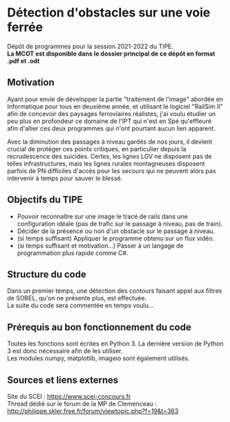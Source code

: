 # Détection d'obstacles sur une voie ferrée
Dépôt de programmes pour la session 2021-2022 du TIPE.\
**La MCOT est disponible dans le dossier principal de ce dépôt en format .pdf et .odt**

## Motivation
Ayant pour envie de développer la partie "traitement de l'image" abordée en Informatique pour tous en deuxième année, et utilisant le logiciel "RailSim II" afin de concevoir des paysages ferroviaires réalistes, j'ai voulu étudier un peu plus en profondeur ce domaine de l'IPT qui n'est en Spé qu'effleuré afin d'allier ces deux programmes qui n'ont pourtant aucun lien apparent.  
  
Avec la diminution des passages à niveau gardés de nos jours, il devient crucial de protéger ces points critiques, en particulier depuis la recrudescence des suicides. Certes, les lignes LGV ne disposent pas de telles infrastructures, mais les lignes rurales montagneuses disposent parfois de PN difficiles d'accès pour les secours qui ne peuvent alors pas intervenir à temps pour sauver le blessé.  

## Objectifs du TIPE
- Pouvoir reconnaître sur une image le tracé de rails dans une configuration idéale (pas de trafic sur le passage à niveau, pas de train).
- Décider de la présence ou non d'un obstacle sur le passage à niveau.
- (si temps suffisant) Appliquer le programme obtenu sur un flux vidéo.
- (si temps suffisant et motivation...) Passer à un langage de programmation plus rapide comme C#.
  
## Structure du code
Dans un premier temps, une détection des contours faisant appel aux filtres de SOBEL, qu'on ne présente plus, est effectuée.\
La suite du code sera commentée en temps voulu...

## Prérequis au bon fonctionnement du code
Toutes les fonctions sont écrites en Python 3. La dernière version de Python 3 est donc nécessaire afin de les utiliser.\
Les modules numpy, matplotlib, imageio sont également utilisés.

## Sources et liens externes
Site du SCEI : https://www.scei-concours.fr \
Thread dédié sur le forum de la MP de Clemenceau : http://philippe.skler.free.fr/forum/viewtopic.php?f=19&t=363


